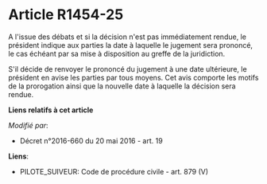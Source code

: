 # Article R1454-25

A l'issue des débats et si la décision n'est pas immédiatement rendue, le président indique aux parties la date à laquelle le
jugement sera prononcé, le cas échéant par sa mise à disposition au greffe de la juridiction. 

S'il décide de renvoyer le prononcé du jugement à une date ultérieure, le président en avise les parties par tous moyens. Cet
avis comporte les motifs de la prorogation ainsi que la nouvelle date à laquelle la décision sera rendue.

**Liens relatifs à cet article**

_Modifié par_:

  - Décret n°2016-660 du 20 mai 2016 - art. 19

**Liens**:

  - PILOTE_SUIVEUR: Code de procédure civile - art. 879 (V)
